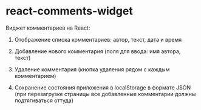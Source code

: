 # react-comments-widget

Виджет комментариев на React:

1. Отображение списка комментариев: автор, текст, дата и время

2. Добавление нового комментария (поля для ввода: имя автора, текст)

3. Удаление комментария (кнопка удаления рядом с каждым комментарием)

4. Сохранение состояния приложения в localStorage в формате JSON (при перезагрузке страницы все добавленные комментарии должны подтягиваться оттуда)
